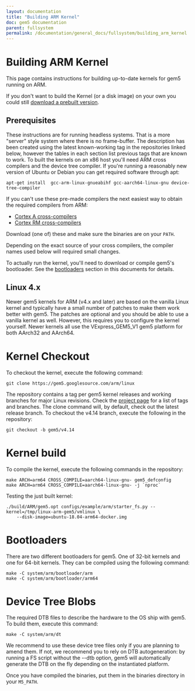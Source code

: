 ```yaml
---
layout: documentation
title: "Building ARM Kernel"
doc: gem5 documentation
parent: fullsystem
permalink: /documentation/general_docs/fullsystem/building_arm_kernel
---
```


# Building ARM Kernel

This page contains instructions for building up-to-date kernels for gem5 running on ARM. 

If you don't want to build the Kernel (or a disk image) on your own you could still [download a
prebuilt version](./guest_binaries).

## Prerequisites
These instructions are for running headless systems. That is a more "server" style system where there is no frame-buffer. The description has been created using the latest known-working tag in the repositories linked below, however the tables in each section list previous tags that are known to work. To built the kernels on an x86 host you'll need ARM cross compilers and the device tree compiler. If you're running a reasonably new version of Ubuntu or Debian you can get required software through apt:

```
apt-get install  gcc-arm-linux-gnueabihf gcc-aarch64-linux-gnu device-tree-compiler
```

If you can't use these pre-made compilers the next easiest way to obtain the
required compilers from ARM:
- [Cortex A cross-compilers](https://developer.arm.com/tools-and-software/open-source-software/developer-tools/gnu-toolchain/gnu-a/downloads)
- [Cortex RM cross-compilers](https://developer.arm.com/tools-and-software/open-source-software/developer-tools/gnu-toolchain/gnu-rm/downloads)

Download (one of) these and make sure the binaries are on your `PATH`.

Depending on the exact source of your cross compilers, the compiler names used below will required small changes.

To actually run the kernel, you'll need to download or compile gem5's
bootloader. See the [bootloaders](#bootloaders) section in this documents for
details.

## Linux 4.x
Newer gem5 kernels for ARM (v4.x and later) are based on the vanilla Linux kernel and typically have a small number of patches to make them work better with gem5. The patches are optional and you should be able to use a vanilla kernel as well. However, this requires you to configure the kernel yourself. Newer kernels all use the VExpress\_GEM5\_V1 gem5 platform for both AArch32 and AArch64.

# Kernel Checkout
To checkout the kernel, execute the following command:

```
git clone https://gem5.googlesource.com/arm/linux
```

The repository contains a tag per gem5 kernel releases and working branches for major Linux revisions. Check the [project page](https://gem5-review.googlesource.com/#/admin/projects/arm/linux) for a list of tags and branches. The clone command will, by default, check out the latest release branch. To checkout the v4.14 branch, execute the following in the repository:
```
git checkout -b gem5/v4.14
```

# Kernel build
To compile the kernel, execute the following commands in the repository:

```
make ARCH=arm64 CROSS_COMPILE=aarch64-linux-gnu- gem5_defconfig
make ARCH=arm64 CROSS_COMPILE=aarch64-linux-gnu- -j `nproc`
```

Testing the just built kernel:

```
./build/ARM/gem5.opt configs/example/arm/starter_fs.py --kernel=/tmp/linux-arm-gem5/vmlinux \
    --disk-image=ubuntu-18.04-arm64-docker.img
```

# Bootloaders
There are two different bootloaders for gem5. One of 32-bit kernels and one for 64-bit kernels. They can be compiled using the following command:

```
make -C system/arm/bootloader/arm
make -C system/arm/bootloader/arm64
```

# Device Tree Blobs
The required DTB files to describe the hardware to the OS ship with gem5. To build them, execute this command:

```
make -C system/arm/dt
```

We recommend to use these device tree files only if you are planning to amend them. If not, we recommend you to rely on DTB autogeneration: by running a FS script without the --dtb option, gem5 will automatically generate the DTB on the fly depending on the instantiated platform.

Once you have compiled the binaries, put them in the binaries directory in your
`M5_PATH`.
